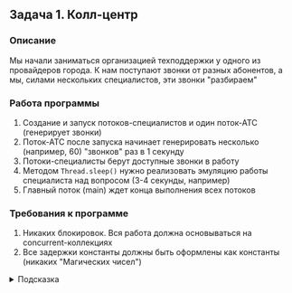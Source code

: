 ## Задача 1. Колл-центр

### Описание
Мы начали заниматься организацией техподдержки у одного из провайдеров города. К нам поступают звонки от разных абонентов, а мы, силами нескольких специалистов, эти звонки "разбираем"

### Работа программы
1. Создание и запуск потоков-специалистов и один поток-АТС (генерирует звонки)
2. Поток-АТС после запуска начинает генерировать несколько (например, 60) "звонков" раз в 1 секунду
3. Потоки-специалисты берут доступные звонки в работу
4. Методом `Thread.sleep()` нужно реализовать эмуляцию работы специалиста над вопросом (3-4 секунды, например)
5. Главный поток (main) ждет конца выполнения всех потоков

### Требования к программе
1. Никаких блокировок. Вся работа должна основываться на concurrent-коллекциях
2. Все задержки константы должны быть оформлены как константы (никаких "Магических чисел")

<details>
  <summary>Подсказка</summary>
  
  Кажется, стоит реализовать хранение звонков, ожидающих ответа, в Queue-коллекцию
</details>


